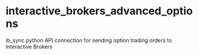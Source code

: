 # interactive_brokers_advanced_options
ib_sync python API connection for sending option trading orders to Interactive Brokers
